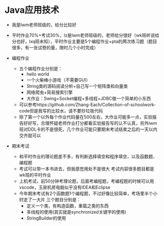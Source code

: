 # Java应用技术

- 我是lwm老师班级的，给分比较好

- 平时作业70%+考试30%，lz是lwm老师班级的，老师给分很好（wk班听说给分也好，lxq班未知），平时作业主要是5个编程作业+pta的两次练习题（题目很多，有一张试卷的量，限时几个小时完成） 

- 编程作业
  - 五个编程作业分别是： 
    - hello world 
    - 一个火柴棒小游戏（不需要GUI） 
    - String类的源码阅读分析+自己写一个矩阵类和向量类 
    - 网络爬虫+简易搜索引擎 
    - 大作业：Swing+Socket编程+多线程+JDBC做一个简单的小东西
  - 可以参考https://github.com/Zhang-Each/Collection-of-schoolwork-code但是我写的比较水，请不要抄垃圾代码
  - 除了第一个以外每个作业代码量在500左右，大作业可能多一点，实验报告好好写，合理怀疑老师作业打分都看实验报告写的认不认真，另外lwm班对DDL卡的不是很死，几个作业可能只要期末考试结束之后的一天以内交齐就可以
- 期末考试
  - 和平时作业的理论题差不多，有判断选择填空和程序填空，以及函数题、编程题 
  - 考试可以带一本书进去，但我感觉用处不是很大 考试内容很多题目都是wk班的平时作业 
  - 上机考试，前50分钟考理论题，后面考编程题，考编程题的时候可以用vscode，玉泉机房电脑似乎没有IDEA和Eclipse 
  - 今年期末考试有2个函数题1个编程题，不过好像比较简单，考场里半个小时走了一大片 三个题目分别是： 
    - 定义一个类，有构造函数，重载之类的东西 
    - 多线程的使用(其实就是synchronized关键字的使用)
    - StringBuilder的使用